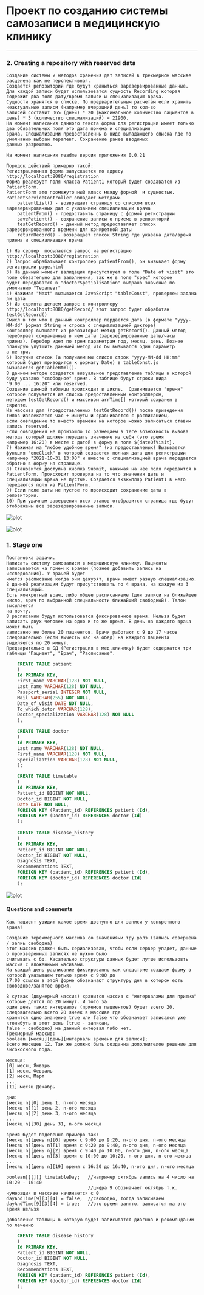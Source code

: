 # Проект по созданию системы самозаписи в медицинскую клинику
_____________________________________________________________
### 2. Creating a repository with reserved data
	Создание системы и методов хранения дат записей в трехмерном массиве расценена как не перспективная.
	Создается репозиторий где будут храниться зарезервированные данные.
	Для каждой записи будет использоватся сущность Recording которая содержит два поля дату/время записи и специализацию врача.
	Сущности хранятся в списке. По предварительным расчетам если хранить неактуальные записи (например вчерашний день) то кол-во 
	записей составит 365 (дней) * 20 (максимальное количество пациентов в день) * 3 (количество специализаций) = 21900.
	На момент написания данного текста форма для регистрации имеет только два обязательных поля это дата приема и специализация
	врача. Специализации предоставленны в виде выпадающего списка где по умолчанию выбран терапевт. Сохранение ранее вводимых 
	данных разрешено.
	
	На момент написания readme версия приложения 0.0.21
	
	Порядок действий примерно такой: 
	Регистрационная форма запускается по адресу  http://localhost:8080/registration
	Форма реалезует поля класса Patient1 который будет создаватся из PatientForm.
	PatientForm это промежуточный класс между формой  и сущностью.
	PatientServiceController обладает методами
		patientList() - возвращает страницу со списком всех зарезервированных дат с указанием специализации врача
		patientFrom() - предоставить страницу с формой регистрации
		savePatient() - сохранение записи о приеме в репозиторий
		testGetRecord() - данный метод предоставляет список зарезервированного времени для конкретной даты
		returnRecord() - возвращает список String где указана дата/время приема и специализация врача
	
	1) На сервер  посылается запрос на регистрацию http://localhost:8080/registration
	2) Запрос обрабатывает контроллер patientFrom(), он вызывает форму регистрации page.html
	3) На данный момент валидация присутствует в поле "Date of visit" это поле обезательно для заполнения, так же в поле "spec" которое
	будет передаватся в "doctorSpetialisation" выбрано значение по умолчанию "Терапевт"
	4) Нажимая "Next" вызывается JavaScript "tableConst", проверяем задана ли дата
	5) Из скрипта делаем запрос с контроллеру http://localhost:8080/getRecord/ этот запрос будет обработан testGetRecord()
	Смысл в том что в данный контроллер пердается дата (в формате "yyyy-MM-dd" формат String и строка с специализацией доктора)
	контроллер вызывает из репозитория метод getRecord(). Данный метод перебирает сохраненные в нем даты (зарезервированные даты/часы
	приема). Перебор идет по трем параметрам год, месяц, день. Познее планирую улутшить данныей метод что бы вызывался один параметр
	а не три.
	6) Получив список (а получаем мы список строк "yyyy-MM-dd HH:mm" который будет приводится к формату Date) в tableConst.js 
	вызывается getTableHtml().
	В данном методе создается визуальное представление таблицы в которой буду указано "свободное" время. В таблице будут строки вида
	"9:00 ... 16:20" или reserved. 
	Создание данной таблицы происходит в цикле.  Сравнивается "время" которое получается из списка предоставленным контроллером,
	методом testGetRecord() и массивом arrTime[] который сохранен в скрипте. 
	Из массива дат (предоставленных testGetRecord()) после приведения типов извлекается час + минуты и сравнивается с расписанием,
	если совпадение то вместо времени на которое можно записаться ставим запись reserved.
	Если совпадения не произошло то размещаем в теге возможность вызова метода который должен передать значение из себя (это время 
	например 16:20) в месте с датой в форму в поле ${dateOfVisit}.
	7) Нажимая на "любое удобное время" (из предоставленых) Вызывается функция "oneClick" в которой создается полная дата для регистрации
	например "2021-10-31 13:00" и вместе с специализацией врача передается обратно в форму на странице.
	8) Становится доступна кнопка Submit, нажимая на нее поля передаются в PatientForm. Происходит проверка на то что значения даты и 
	специализации врача не пустые. Создается экзкмпляр Patient1 в него передаются поля из PatientForm. 
	9) Если поле даты не пустое то происходит сохранение даты в репозитории.
	10) При удачном завершении всех этапов отобразится страница где будут отображены все зарезервированные записи.
	
![plot](./pictures/myPage.png)

![plot](./pictures/myPage2.png)

### 1. Stage one
	Постановка задачи.
	Написать систему самозаписи в медицинскую клинику. Пациенты записываются на прием к врачам (познее добавить запись на исследования). У врачей будет 
	имется расписание когда они дежурят, врачи имеют разную специализацию. В данной реализации будут присутствовать по 4 врача, на каждую из 3 специализаций.
	Есть конкретный врач, либо общее расписаниеие (для записи на ближайшее число, врач по выбранной специальности ближайший свободный). Талон высылается
	на почту.
	В расписании будут использоватся фиксированное время. Нельзя будет записать двух человек на одно и то же время. В день на каждлго врача может быть 
	записанно не более 20 пациентов. Врачи работают с 9 до 17 часов следовательно (если вычесть час на обед) на каждого пациента выделяется по 20 минут. 
	Предварительно в БД (Регистрация в мед.клинику) будет содержатся три таблицы "Пациент", "Врач", "Расписание".
```sql
	CREATE TABLE patient
	(
	Id PRIMARY KEY,
	First_name VARCHAR(128) NOT NULL,
	Last_name VARCHAR(128) NOT NULL,
	Passport_serial INTEGER NOT NULL,
	Mail VARCHAR(255) NOT NULL,
	Date_of_visit DATE NOT NULL,
	To_which_dotor VARCHAR(128),
	Doctor_specialization VARCHAR(128) NOT NULL
	);

	CREATE TABLE doctor
	(
	Id PRIMARY KEY,
	Last_name VARCHAR(128) NOT NULL,
	First_name VARCHAR(128) NOT NULL,
	Specialization VARCHAR(128) NOT NULL,
	);

	CREATE TABLE timetable
	(
	Id PRIMARY KEY,
	Patient_id BIGINT NOT NULL,				
	Doctor_id BIGINT NOT NULL,
	Date DATE NOT NULL,
	FOREIGN KEY (Patient_id) REFERENCES patient (Id),
	FOREIGN KEY (Doctor_id) REFERENCES doctor (Id)
	);
	
	CREATE TABLE disease_history
	(
	Id PRIMARY KEY,
	Patient_id BIGINT NOT NULL,
	Doctor_id BIGINT NOT NULL,
	Diagnosis TEXT,
	Recommendations TEXT,
	FOREIGN KEY (patient_id) REFERENCES patient (Id),
	FOREIGN KEY (doctor_id) REFERENCES doctor (Id)
	);
```

![plot](./pictures/sсhema.png)

#### Questions and comments 
	Как пациент увидит какое время доступно для записи у конкретного врача?
	
	Создание терехмерного массива со значениями тру фолз (запись совершена / запиь свободна)
	этот массив должен быть сериализован, чтобы если сервер упадет, данные о произведенных записях не нужно было 
	считывать с бд. Касательно структуры данных будет лутше использовть массив с вложенными масивами.
	На каждый день расписание фиксированно как следствие создаем форму в которой указываем только время с 9:00 до 
	17:00 ссылки в этой форме обозначают структуру дня в котором есть свободное/занятое время.
	
	В сутках (двумерный массив) хранится массив с "интервалами для приема" которые длятся по 20 минут. И того за 
	один день таких интервалов (приемов пациентов) будет всего 20. следовательно всего 20 ячеек в массиве где
	хранится одно значение true или false что обозначает записался уже ктонибуть в этот день (true - записан, 
	false - свободно) на данный интервал либо нет.
	Трехмерный массив:
	boolean [месяц][день][интервалы времени для записи];
	Всего месецев 12. Так же должно быть созданна дополнителое решение для високосного года.
	
	месяца:
	[0] месяц Январь
	[1] месяц Февраль
	[2] месяц Март
	...
	[11] месяц Декабрь
	
	дни:
	[месяц n][0] день 1, n-ого месяца
	[месяц n][1] день 2, n-ого месяца
	[месяц n][2] день 3, n-ого месяца
	...
	[месяц n][30] день 31, n-ого месяца
	
	время будет поделенно примеро так:
	[месяц n][день n][0] время с 9:00 до 9:20, n-ого дня, n-ого месяца
	[месяц n][день n][1] время с 9:20 до 9:40, n-ого дня, n-ого месяца
	[месяц n][день n][2] время с 9:40 до 10:00, n-ого дня, n-ого месяца
	[месяц n][день n][3] время с 10:00 до 10:20, n-ого дня, n-ого месяца
	...
	[месяц n][день n][19] время с 16:20 до 16:40, n-ого дня, n-ого месяца
	
	boolean[][][] timetableDay;   //например октябрь запись на 4 число на 10:20 - 10:40
								  //цифра 9 обозначает октябрь т.к. нумерация в массиве начинается с 0
	dayAndTime[9][3][4] = false;  //свободно, тогда записываем
	dayAndTime[9][3][4] = true;   //это время занято, записатся на это время нельзя
	
	Добавление таблицы в которую будет записыватся диагноз и рекомендации по лечению
```sql
	CREATE TABLE disease_history
	(
	Id PRIMARY KEY,
	Patient_id BIGINT NOT NULL,
	Doctor_id BIGINT NOT NULL,
	Diagnosis TEXT,
	Recommendations TEXT,
	FOREIGN KEY (patient_id) REFERENCES patient (Id),
	FOREIGN KEY (doctor_id) REFERENCES doctor (Id)
	);
```	
